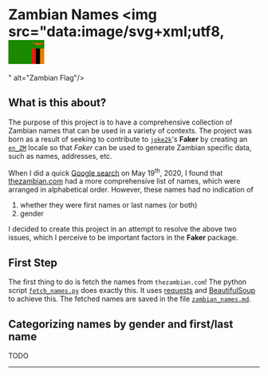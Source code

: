 # Zambian Names <img src="data:image/svg+xml;utf8,<svg width="72" height="48" version="1.1" viewBox="0 0 72 48" xmlns="http://www.w3.org/2000/svg"><g transform="matrix(.034286 0 0 .034286 4.5e-6 3e-6)"><rect width="2100" height="1400" style="fill:#198a00"/><rect x="1850" y="500" width="250" height="900" style="fill:#ef7d00"/><rect x="1600" y="500" width="250" height="900"/><rect x="1350" y="500" width="250" height="900" style="fill:#de2010"/><g style="fill:#ef7d00;stroke-linecap:round;stroke-linejoin:round;stroke-width:2.25;stroke:#000"><path d="m1916.4 168.33s86.002-33.706 94.335-40.656c3.7896 4.1698-34.476 46.563-108.73 62.2 67.436-14.595 125.02-60.463 136.77-59.073 3.4099 0.695 2.6504 44.826-151.92 83.049 106.84-25.714 168.97-72.972 168.21-67.76 0.7576 1.0424-10.607 37.181-104.18 65.327 26.142-5.5606 96.987-45.173 96.23-37.528 2.2726 3.1273-68.573 86.524-196.63 59.421 102.29 24.324 168.59-34.402 178.06-33.359 1.8948 0.34745-18.944 51.428-147.75 54.555 61.755-5.9067 43.946-0.34821 43.946-0.34821s-36.371 26.061-80.318 8.3412c34.476 8.6878 38.264 9.0343 39.022 11.813-2.2727 3.474-30.687 8.6878-57.964-4.8654 21.972 8.3395 41.674 9.7309 42.052 12.858-0.3779 1.0413-14.395 8.3395-26.897 3.1275-12.502-5.2137-127.68-70.193-127.68-70.193l196.25-49.343z"/><path d="m1685.7 344.11c-17.257 0-17.733 14.085-17.733 14.085s-1.4243 1.0171-0.4742 7.8439c2.8489-4.6488 4.2752-6.1008 4.2752-6.1008 1.9004 0.29114 9.8158 2.4691 22.324-6.534-11.401 10.89-4.5906 14.957-4.5906 14.957s-2.6918 8.5682 6.0151 10.311c-2.6902-3.4862-1.1071-6.5357-1.1071-6.5357s12.19-1.1609 11.399-14.811c0.476 12.342 7.7585 15.391 7.7585 15.391s0 6.8251 7.9154 7.4073c-4.2731-3.4862-3.3249-8.8592-3.3249-8.8592s10.292-6.8251 1.5832-18.443c5.2252-2.7603 9.5003-10.455 9.5003-10.455s-7.1238-2.7602-10.449-5.082c-1.585-3.0513-0.1586-19.751-0.1586-19.751l-4.2752-21.638-12.192 33.692c0.4741-4.7927 0.7916 14.522-16.466 14.522z"/><path d="m1770.9 295.51c0.3778 0.3483 12.882 13.207 25.004 12.51 4.5451-3.4741-9.4721-11.119-9.4721-12.857 4.9249 4.1705 25.762 20.501 39.023 14.594 5.3027-6.9498-9.472-5.9068-25.764-24.672 11.365 6.9498 39.781 22.239 53.041 16.332 5.6843-5.5602-29.551-22.936-41.296-36.487l-30.307-14.246-41.296 30.927z"/><path d="m1724.3 189.88s14.017-7.6446 70.088-3.8223c6.0622 0.6948 38.264-10.077 48.494-13.204 16.29-2.7799 68.193-13.205 82.212-22.934 9.8499-1.0423-2.6542 16.68-15.154 20.849-13.262 5.5599-61.376 20.849-78.425 18.764 20.459 0.34762 9.0943 15.637-25.004 8.3396 16.292 8.3396 10.23 9.7296 10.23 9.7296s-28.792 1.39-36.369-4.5173c19.322 6.6023 11.365 9.0346 11.365 9.0346s-19.7 1.7374-28.794-2.0849c14.017 3.8223 6.8197 6.2549 6.8197 6.2549s-11.365 1.7374-20.837-1.39c-9.4702-3.1274-23.867-25.019-24.625-25.019z"/><path d="m1746.8 302.72 2.0591 33.982s-1.1089 1.7431-2.0591 2.7602c-0.9503 1.0154-26.283-3.6317-22.8 14.085 0 7.2618 0.1587 9.1487 5.5427 13.215-1.4263-4.7926-0.9502-8.1315-0.9502-8.1315s7.1238 3.9211 14.091-6.8251c-4.7493 10.601-1.4264 14.376-0.3174 14.667 1.1089 1.8886-1.8986 10.455 7.5999 10.31-3.6403-3.1951-1.8986-7.8422-1.8986-7.8422s9.9746-1.4502 6.491-18.006c3.6422-3.3407 5.0666-0.14554 5.0666-0.14554s1.1071 9.8746 9.8159 7.8422c3.9596 2.0324-0.6328 7.4055-0.6328 7.4055s6.3322 0.14562 8.2327-4.7926c1.9005-4.9364 4.1164-13.796-6.3342-17.426-1.2657-3.4844 4.1183-3.7756 4.1183-3.7756s6.6496 2.0324 8.5482 5.0821c1.9005 3.0495 1.2676-7.9861-6.9652-9.1487-10.133-0.29105-10.766-2.178-10.766-2.6129 0-0.43658-1.7418-24.687-2.5333-31.658z"/><path d="m1782.1 331.67c0.1246-1.5577-17.285-23.059-12.869-25.838 4.4148 0.83336 11.656 10.613 17.522 7.4384-1.7777-3.8119-7.018-1.6651-12.969-11.424-5.9488-11.032-6.8178-27.593-27.655-45.658 13.49 19.117 44.092 30.322 45.388 24.748 1.2959-5.5741-26.946-26.652-25.499-31.733 5.6163 10.433 33.974 33.678 54.867 31.753 1.432-4.4756-17.11-13.508-21.882-21.943-13.347-8.2234-49.064-36.462-49.78-43.011-12.997-17.387-21.111-22.646-24.889-24.649-1.4603-1.5776-1.8267-3.0858-2.112-4.0446-8.0684-17.446 2.6183-23.111 8.8732-23.949 5.1478-0.5247 6.6421 0.1821 10.347-1.4632-4.3866-1.5739-8.7712-3.0458-13.156-4.6197 5.7184 3.8472 20.325 0.4601 17.159 11.541 6.4041-2.2348 20.03-17.104-15.444-20.46-11.544-12.147-59.008-19.128-70.889 33.888 0.9483 0.74329 1.4451 1.3541 4.464 3.4219-14.988-6.6634-55.421-11.802-69.992-13.961-39.364-10.417-80.244-35.52-84.174-32.433-5.256 2.1397 23.783 26.919 22.274 27.468-25.18-13.466-48.182-23.006-69.585-31.687-15.057-5.1625-30.139-17.182-31.802-14.896-5.5416 10.529 24.141 36.996 29.662 40.11 5.5229 2.9782 48.947 21.453 48.307 21.684-65.405-27.229-76.371-32.165-79.653-35.304-5.7647-1.1909-19.807-18.581-23.721-17.463-2.1425 1.9306 2.1546 29.409 33.365 41.743 5.0871 3.4006 66.9 23.739 66.295 25.334-0.1512 0.39848-70.798-26.744-73.542-27.714-13.621-4.8989-30.334-22.071-33.459-20.14-2.9822 1.7522 7.7047 20.338 21.468 26.168 7.2143 2.92 34.887 15.491 59.818 23.492 1.5912 0.52777-44.814-16.141-67.126-24.692-10.116-5.1497-14.88-11.569-16.421-10.188-2.2793 1.3809 3.6824 28.837 75.38 44.33 1.889 0.73742 25.238-5.0733 24.084-4.3026-0.2887 0.19273-23.186 4.7647-25.415 4.6085-1.9841-0.27796-14.528 1.362-14.755 1.9583-0.7579 1.8572 4.5448 11.688 41.564 9.6381 4.7326-0.26095 30.415-8.5784 28.258-6.7892-1.0789 0.89511-34.973 10.997-37.554 11.196-2.242 0.29055-14.149 1.4326-14.589 2.5942-0.5376 1.5842 8.8133 8.581 28.694 9.702 17.602 0.85769 51.049-9.8647 50.378-9.1696-0.6711 0.69506-32.244 10.618-33.07 11.223-1.1424 0.59258-12.704 1.1678-13.11 1.9822-0.9421 2.0256 16.677 17.138 68.786 1.0102-5.2348 6.4855-30.493 10.921-30.457 12.089-0.1171 0.84731 5.5647 5.8825 14.395 7.6846 4.415 0.90098 10.46 0.71726 15.982-0.0832 9.918-1.8211 20.37-5.4199 33.651-16.677 1.587 3.533-33.175 19.668-31.542 21.206 7.5376 6.411 32.576-0.82647 34.216-1.6668 1.6416-0.84212 48.216-24.93 48.055-27.718 0.7236 3.5728-60.045 33.859-59.39 35.101 3.901 5.7092 24.66-0.29982 25.652-0.82477 0.99-0.52334 26.493-13.16 27.192-13.532 0.6972-0.37253-29.973 16.464-27.241 19.027-1.3205 10.933 47.898-7.5458 51.756-9.8469 1.9288-1.1505-23.644 10.313-23.712 15.759 8.2348 12.77 34.603 8.719 38.67 5.9102 2.0346-1.4052-2.3935 9.4865-0.9672 8.4972 0.4969-0.20446 5.7354-5.886 7.7492-9.9977-0.6424 3.5677-3.5327 9.1885-5.2197 15.638-1.6888 6.4491-2.1725 13.726-4.4903 21.458-0.531 3.396 16.248-6.6396 13.811-30.631 1.4358 12.479-5.2989 35.813-3.5365 37.026 3.5252 2.4258 13.271-11.621 14.255-21.12 2.8942 4.7978 8.9677 14.813 14.193 17.117-0.5686-7.2582 0.1001-6.9255-2.2518-14.059 1.3563-9.4708 1.5453-22.579 1.8739-37.379 14.199 24.947 19.862 35.482 15.895 54.587 4.2221 1.6148 10.966-13.335 10.422-21.03 5.4218 21.381 28.824 24.587 29.196 23.965z"/><path d="m1545.6 173.29s-9.6643 6.6972-21.691 6.3034c3.0066 11.031 27.919 2.5607 27.919 2.5607s-12.026 12.213-20.617 14.182c5.1542 3.9395 26.845 2.5608 30.497 0.59104 3.6499-1.9698 10.094-9.6519 10.094-9.6519s-22.336 23.637-25.557 23.44c-0.4296 2.7576 23.409 1.7727 28.349-2.3637 4.9382-4.1366 17.395-10.243 17.395-10.243s-32.644 20.879-34.148 20.879c12.242 2.9548 36.724-3.5456 52.402-12.41-23.195 14.182-25.341 16.743-37.153 21.47 10.524 2.1669 15.891 8.6673 51.543-5.5153 20.402-8.8637 31.998-25.016 31.998-25.016-12.67 15.561-32.644 28.76-54.762 41.76-1.2903 2.3634 23.621 12.014 55.406-18.319"/><path d="m1718.2 239.08s2.1478 9.2578 10.738 16.35c8.5918 7.0902 9.236 13.985 9.236 13.985"/><path d="m1713.9 178.8s3.0056 8.2729 11.811 13.591c9.0206 5.3183 22.552 22.061 23.625 25.016 1.039 3.5761 6.2265 29.35 5.7978 32.107"/><path d="m1659.2 191.61c0.6441 3.1516-12.672 19.107 5.5823 37.82-16.537 18.515-16.535 20.88-16.535 20.88s9.2339 4.7268 25.771-8.2736c27.273 30.729 18.185 44.792 18.185 44.792"/><path d="m1690 265.13s-2.5125-3.3008 1.9666-15.627c4.0332 4.4565 8.518 5.4077 10.485 7.2115 1.9646 1.8037 22.558 4.538 23.867 17.161"/><path d="m1714.2 149.43c0-0.9273-4.1466-9.0883-19.616 1.1129 8.2913 0.4635 16.481 4.8223 19.616-1.1129z"/><path d="m1861.9 186.75c0.7575 0.34736 46.221 9.3821 61.376 4.8648-19.322 23.629-57.966 7.6446-57.966 7.6446 18.942 5.2123 19.702 4.8649 25.762 9.7296 1.8948 4.5173-34.854 2.4324-46.978-3.8223 33.719 9.7297 34.476 9.0347 35.614 12.857 1.5171 5.2123-55.313-1.39-60.238-8.3396 15.154 10.772 23.489 12.857 31.824 17.722-10.23 4.17-29.172 8.339-64.028-14.247 45.841 38.223 87.137 35.791 93.579 42.74-15.912 21.544-77.667-12.857-106.08-30.231-28.414-17.374 62.133 42.046 70.47 41.003-4.1692 5.9067-34.098 0.6948-35.993-2.0844"/><path d="m1873.6 226.71c-5.3028 0.69497-21.215 0.69497-23.487 0.34744"/><path d="m1532.3 166.98s34.576 16.743 49.179 15.561c-3.8651 3.3486-9.6647 4.7275-9.6647 4.7275 3.6517 1.3789 13.745 6.3033 28.994 3.1516-3.6516 3.3486-8.3763 7.0914-8.3763 7.0914s13.101 4.5303 27.919-2.5609c-4.5093 5.1213-7.088 8.8641-7.088 8.8641l10.309 0.59087"/></g></g></svg>
" alt="Zambian Flag"/>

## What is this about?

The purpose of this project is to have a comprehensive collection of Zambian names that can be used in a variety of contexts. The project was born as a result of seeking to contribute to [`joke2k`](https://github.com/joke2k/)'s **Faker** by creating an [`en_ZM`](https://www.localeplanet.com/icu/en-ZM/index.html) locale so that _Faker_ can be used to generate Zambian specific data, such as names, addresses, etc.

When I did a quick [Google search](https://www.google.com/search?q=Zambian+Names) on May 19<sup>th</sup>, 2020, I found that [thezambian.com](https://thezambian.com/online/zambian-names/) had a more comprehensive list of names, which were arranged in alphabetical order. However, these names had no indication of

1. whether they were first names or last names (or both)
2. gender

I decided to create this project in an attempt to resolve the above two issues, which I perceive to be important factors in the **Faker** package.

## First Step

The first thing to do is fetch the names from `thezambian.com`! The python script [`fetch_names.py`](./fetch_names.py) does exactly this. It uses [requests](https://github.com/psf/requests) and [BeautifulSoup](https://www.crummy.com/software/BeautifulSoup/) to achieve this. The fetched names are saved in the file [`zambian_names.md`](./zambian_names.md).

## Categorizing names by gender and first/last name

TODO

---
